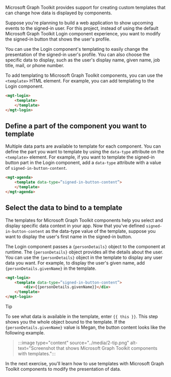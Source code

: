 Microsoft Graph Toolkit provides support for creating custom templates that can change how data is displayed by components.

Suppose you're planning to build a web application to show upcoming events to the signed-in user. For this project, instead of using the default Microsoft Graph Toolkit Login component experience, you want to modify the signed-in button that shows the user's profile.

You can use the Login component's templating to easily change the presentation of the signed-in user's profile. You can also choose the specific data to display, such as the user's display name, given name, job title, mail, or phone number.

To add templating to Microsoft Graph Toolkit components, you can use the `<template>` HTML element. For example, you can add templating to the Login component.

```html
<mgt-login>
	<template> 
	</template>
</mgt-login>
```

## Define a part of the component you want to template

Multiple data parts are available to template for each component. You can define the part you want to template by using the `data-type` attribute on the `<template>` element. For example, if you want to template the signed-in button part in the Login component, add a `data-type` attribute with a value of `signed-in-button-content`.

```html
<mgt-agenda>
	<template data-type=”signed-in-button-content”> 
	</template>
</mgt-agenda>
```

## Select the data to bind to a template

The templates for Microsoft Graph Toolkit components help you select and display specific data context in your app. Now that you've defined `signed-in-button-content` as the data-type value of the template, suppose you want to display the user's first name in the signed-in button.

The Login component passes a `{personDetails}` object to the component at runtime. The `{personDetails}` object provides all the details about the user. You can use the `{personDetails}` object in the template to display any user data you want. For example, to display the user's given name, add `{personDetails.givenName}` in the template.

```html
<mgt-login>
    <template data-type=”signed-in-button-content”> 
        <div>{{personDetails.givenName}}</div>
    </template>
</mgt-login>
```

> [!Tip]
>To see what data is available in the template, enter `{{ this }}`. This step shows you the whole object bound to the template. If the `{personDetails.givenName}` value is Megan, the button content looks like the following example.

>:::image type="content" source="../media/2-tip.png" alt-text="Screenshot that shows Microsoft Graph Toolkit components with templates.":::

In the next exercise, you'll learn how to use templates with Microsoft Graph Toolkit components to modify the presentation of data.

